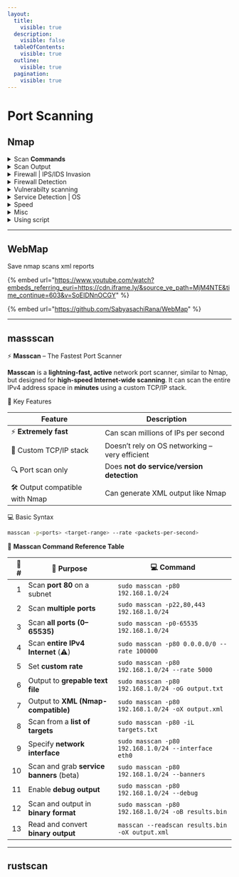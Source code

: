 ```yaml
---
layout:
  title:
    visible: true
  description:
    visible: false
  tableOfContents:
    visible: true
  outline:
    visible: true
  pagination:
    visible: true
---
```


# Port Scanning

## Nmap

<details>

<summary>Scan <strong>Commands</strong></summary>

ICMP echo | Ping swip

{% code fullWidth="true" %}
```bash
nmap -sn $ipAddress
```
{% endcode %}

TCP connect scan

```bash
nmap -sT $ipAddress
```

TCP SYN scan Stealth

```bash
nmap -sS $ipAddress
```

UDP scan

```bash
nmap -sU $ipAddress
```

Aggressive scan

```bash
nmap -A $ipAddress
```

Fast Most commonly ports

```bash
nmap -F $ipAddress
```

Scan all ports

```bash
nmap -p- $ipAddress
```

Scan whole subnet

```javascript
nmap 192.168.0.0/24
```

***

**Misc**

Custom Scan

```bash
nmap -p 443 $ipAddress
```

Show only open ports

```bash
nmap --open $ipAddress
```



</details>

<details>

<summary>Scan Output</summary>

Verbose increases the level of detail

```bash
nmap -vv $ipAddress
```

```bash
nmap -v $ipAddress
```

Tells reason

```bash
nmap --reason $ipAddress
```

</details>

<details>

<summary>Firewall | IPS/IDS Invasion</summary>

Inverse XMAS scan | Only Linux

```bash
nmap -sX $ipAddress
```

Fin scan  | Only Linux

```bash
nmap -sF $ipAddress
```

Null scan | Only Linux

```bash
nmap -sN $ipAddress
```

Scan Speed adjust

```bash
nmap -T0 -T1 -T2 -T3 -T4 -T5 $ipAddress
```

**Decoy Firewall Evasion**

• -D ‘’ip1 or ip1,ip2’’ or RND:’’number’’ (don’t scan all 65,535, only what you need) and going low and slow to evade IDS and SIEM traffic flow detections)

Packet Fragmentation to 8 bytes

```bash
nmap -f $ipaddress
```

</details>

<details>

<summary>Firewall Detection</summary>

ACK Probing

```bash
nmap -sA $ipAddress
```

</details>

<details>

<summary>Vulnerabilty scanning</summary>

```bash
nmap  --scripts vulners $ipAddress
```

</details>

<details>

<summary>Service Detection | OS</summary>

Show Version

```bash
nmap -sV --version-intensity 5 target-ip
```

```bash
nmap -sV $ipAddress
```

| Intensity Level | Description             |
| --------------- | ----------------------- |
| 0               | No version detection    |
| 1               | Light scan (fast)       |
| 2-6             | Moderate levels         |
| 7               | Default (detailed scan) |
| 8-9             | Very intense, slow scan |

banner grabbing

```bash
nmap  --script banner $ipAddress
```

Show Operating System

```bash
nmap -O $ipAddress
```

**`osscan-guess`** is an option in Nmap that **enables aggressive OS detection guessing**.

```bash
nmap -O --osscan-guess target-ip
```

</details>

<details>

<summary>Speed</summary>

Scan Speed adjust

```bash
nmap -T0 -T1 -T2 -T3 -T4 -T5 $ipAddress
```

</details>

<details>

<summary>Misc</summary>

Traceroute&#x20;

```bash
nmap  --traceroute $ipAddress
```

Save Results

```bash
nmap -oG exmaple.txt > ‘’path’’ $ipAddress
```

Nmap update Database

```bash
nmap --script-updatedb
```

</details>

<details>

<summary>Using script</summary>

```bash
qnmap --script scriptexmaple or script1 script2
```

```bash
nmap --script ftp-* (runs all scripts)
```

</details>

***

## **WebMap**

Save nmap scans xml reports

{% embed url="https://www.youtube.com/watch?embeds_referring_euri=https://cdn.iframe.ly/&source_ve_path=MjM4NTE&time_continue=603&v=SoEIDNnOCGY" %}

{% embed url="https://github.com/SabyasachiRana/WebMap" %}

***

## massscan

⚡ **Masscan** – The Fastest Port Scanner

**Masscan** is a **lightning-fast, active** network port scanner, similar to Nmap, but designed for **high-speed Internet-wide scanning**. It can scan the entire IPv4 address space in **minutes** using a custom TCP/IP stack.

🚀 Key Features

| Feature                         | Description                                    |
| ------------------------------- | ---------------------------------------------- |
| ⚡ **Extremely fast**            | Can scan millions of IPs per second            |
| 🔧 Custom TCP/IP stack          | Doesn’t rely on OS networking – very efficient |
| 🔍 Port scan only               | Does **not do service/version detection**      |
| 🛠️ Output compatible with Nmap | Can generate XML output like Nmap              |

💻 Basic Syntax

```bash
masscan -p<ports> <target-range> --rate <packets-per-second>
```

📘 **Masscan Command Reference Table**

| 🔢 # | 📝 **Purpose**                           | 💻 **Command**                                      |
| ---: | ---------------------------------------- | --------------------------------------------------- |
|    1 | Scan **port 80** on a subnet             | `sudo masscan -p80 192.168.1.0/24`                  |
|    2 | Scan **multiple ports**                  | `sudo masscan -p22,80,443 192.168.1.0/24`           |
|    3 | Scan **all ports (0–65535)**             | `sudo masscan -p0-65535 192.168.1.0/24`             |
|    4 | Scan **entire IPv4 Internet** (⚠️)       | `sudo masscan -p80 0.0.0.0/0 --rate 100000`         |
|    5 | Set **custom rate**                      | `sudo masscan -p80 192.168.1.0/24 --rate 5000`      |
|    6 | Output to **grepable text file**         | `sudo masscan -p80 192.168.1.0/24 -oG output.txt`   |
|    7 | Output to **XML (Nmap-compatible)**      | `sudo masscan -p80 192.168.1.0/24 -oX output.xml`   |
|    8 | Scan from a **list of targets**          | `sudo masscan -p80 -iL targets.txt`                 |
|    9 | Specify **network interface**            | `sudo masscan -p80 192.168.1.0/24 --interface eth0` |
|   10 | Scan and grab **service banners** (beta) | `sudo masscan -p80 192.168.1.0/24 --banners`        |
|   11 | Enable **debug output**                  | `sudo masscan -p80 192.168.1.0/24 --debug`          |
|   12 | Scan and output in **binary format**     | `sudo masscan -p80 192.168.1.0/24 -oB results.bin`  |
|   13 | Read and convert **binary output**       | `masscan --readscan results.bin -oX output.xml`     |

***

## rustscan






